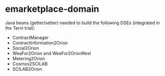 # emarketplace-domain
Java beans (getter/setter) needed to build the following DSEs (integrated in the Terni trial):
- ContractManager
- ContractInformation2Orion
- Social2Orion
- WeaFor2Orion and WeaFor2OrionRest
- Metering2Orion
- Cosmos2SCILAB
- SCILAB2Orion
